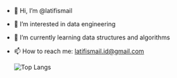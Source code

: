 - 👋 Hi, I’m @latifismail
- 👀 I’m interested in data engineering
- 🌱 I’m currently learning data structures and algorithms
- 📫 How to reach me: latifismail.id@gmail.com

  ![Top Langs](https://github-readme-stats-latifismail.vercel.app/api/top-langs/?username=latifismail&theme=tokyonight&hide=jupyter%20notebook)
<!---
latifismail/latifismail is a ✨ special ✨ repository because its `README.md` (this file) appears on your GitHub profile.
You can click the Preview link to take a look at your changes.
--->
